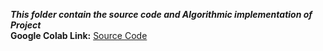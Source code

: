 ***This folder contain the source code and Algorithmic implementation of Project*** <br>
**Google Colab Link:**
<a href = "https://colab.research.google.com/drive/1hM6uuAIOnYu1IF4VL3FAxxsSAh7Q5eJp?authuser=1#scrollTo=4IHuNdQ3ZYwi">Source Code </a>
